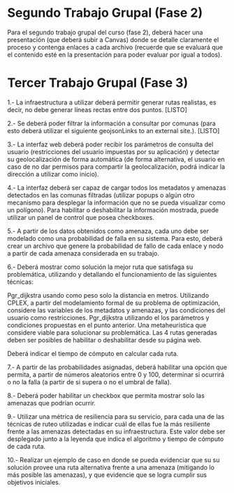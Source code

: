 # Segundo Trabajo Grupal (Fase 2)

Para el segundo trabajo grupal del curso (fase 2), deberá hacer una presentación (que deberá subir a Canvas) donde se detalle claramente el proceso y contenga enlaces a cada archivo (recuerde que se evaluará que el contenido esté en la presentación para poder evaluar por igual a todos).

# Tercer Trabajo Grupal (Fase 3)
1.- La infraestructura a utilizar deberá permitir generar rutas realistas, es decir, no debe generar líneas rectas entre dos puntos. [LISTO]

2.- Se deberá poder filtrar la información a consultar por comunas (para esto deberá utilizar el siguiente geojsonLinks to an external site.). [LISTO]

3.- La interfaz web deberá poder recibir los parámetros de consulta del usuario (restricciones del usuario impuestas por su aplicación) y detectar su geolocalización de forma automática (de forma alternativa, el usuario en caso de no dar permisos para compartir la geolocalización, podrá indicar la dirección a utilizar como inicio).

4.- La interfaz deberá ser capaz de cargar todos los metadatos y amenazas detectados en las comunas filtradas (utilizar popups o algún otro mecanismo para desplegar la información que no se pueda visualizar como un polígono). Para habilitar o deshabilitar la información mostrada, puede utilizar un panel de control que posea checkboxes.

5.- A partir de los datos obtenidos como amenaza, cada uno debe ser modelado como una probabilidad de falla en su sistema. Para esto, deberá crear un archivo que genere la probabilidad de fallo de cada enlace y nodo a partir de cada amenaza considerada en su trabajo.

6.- Deberá mostrar como solución la mejor ruta que satisfaga su problemática, utilizando y detallando el funcionamiento de las siguientes técnicas:

Pgr_dijkstra usando como peso solo la distancia en metros.
Utilizando CPLEX, a partir del modelamiento formal de su problema de optimización, considere las variables de los metadatos y amenazas, y las condiciones del usuario como restricciones.
Pgr_dijkstra utilizando el los parámetros y condiciones propuestas en el punto anterior.
Una metaheurística que considere viable para solucionar su problemática.
Las 4 rutas generadas deben ser posibles de habilitar o deshabilitar desde su página web.

Deberá indicar el tiempo de cómputo en calcular cada ruta.

7.- A partir de las probabilidades asignadas, deberá habilitar una opción que permita, a partir de números aleatorios entre 0 y 100, determinar si ocurrirá o no la falla (a partir de si supera o no el umbral de falla).

8.- Deberá poder habilitar un checkbox que permita mostrar solo las amenazas que podrían ocurrir.

9.- Utilizar una métrica de resiliencia para su servicio, para cada una de las técnicas de ruteo utilizadas e indicar cuál de ellas fue la más resiliente frente a las amenazas detectadas en su infraestructura. Este valor debe ser desplegado junto a la leyenda que indica el algoritmo y tiempo de cómputo de cada ruta.

10.- Realizar un ejemplo de caso en donde se pueda evidenciar que su su solución provee una ruta alternativa frente a una amenaza (mitigando lo más posible las amenazas), y que evidencie que se logra cumplir sus objetivos iniciales.